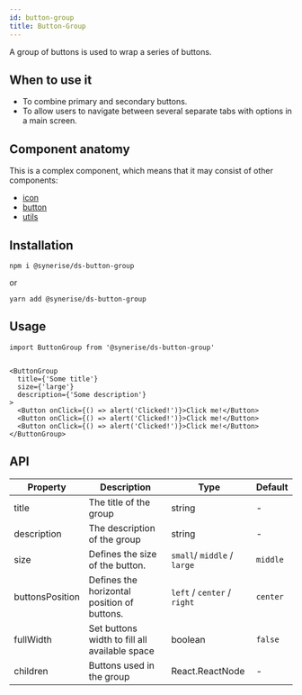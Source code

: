 ```yaml
---
id: button-group
title: Button-Group
---
```


A group of buttons is used to wrap a series of buttons.

## When to use it

- To combine primary and secondary buttons.
- To allow users to navigate between several separate tabs with options in a main screen.

## Component anatomy

This is a complex component, which means that it may consist of other components:

- [icon](/docs/components/icon/)
- [button](/docs/components/button/)
- [utils](/docs/components/utils/)

## Installation

```
npm i @synerise/ds-button-group
```

or

```
yarn add @synerise/ds-button-group
```

## Usage

```
import ButtonGroup from '@synerise/ds-button-group'


<ButtonGroup
  title={'Some title'}
  size={'large'}
  description={'Some description'}
>
  <Button onClick={() => alert('Clicked!')}>Click me!</Button>
  <Button onClick={() => alert('Clicked!')}>Click me!</Button>
  <Button onClick={() => alert('Clicked!')}>Click me!</Button>
</ButtonGroup>

```

## API

| Property        | Description                                   | Type                        | Default  |
| --------------- | --------------------------------------------- | --------------------------- | -------- |
| title           | The title of the group                        | string                      | -        |
| description     | The description of the group                  | string                      | -        |
| size            | Defines the size of the button.               | `small`/ `middle` / `large` | `middle` |
| buttonsPosition | Defines the horizontal position of buttons.   | `left` / `center` / `right` | `center` |
| fullWidth       | Set buttons width to fill all available space | boolean                     | `false`  |
| children        | Buttons used in the group                     | React.ReactNode             | -        |
